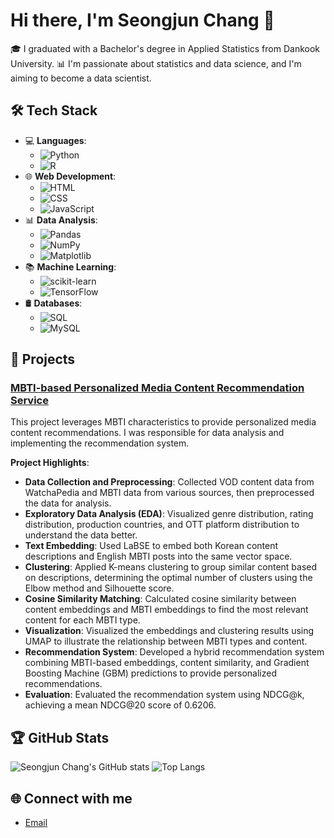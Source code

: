 # Hi there, I'm Seongjun Chang 👋

🎓 I graduated with a Bachelor's degree in Applied Statistics from Dankook University.
📊 I'm passionate about statistics and data science, and I'm aiming to become a data scientist.

## 🛠️ Tech Stack

- 💻 **Languages**: 
  - ![Python](https://img.shields.io/badge/Python-3776AB?style=flat&logo=python&logoColor=white)
  - ![R](https://img.shields.io/badge/R-276DC3?style=flat&logo=r&logoColor=white)
- 🌐 **Web Development**: 
  - ![HTML](https://img.shields.io/badge/HTML5-E34F26?style=flat&logo=html5&logoColor=white)
  - ![CSS](https://img.shields.io/badge/CSS3-1572B6?style=flat&logo=css3&logoColor=white)
  - ![JavaScript](https://img.shields.io/badge/JavaScript-F7DF1E?style=flat&logo=javascript&logoColor=black)
- 📊 **Data Analysis**: 
  - ![Pandas](https://img.shields.io/badge/Pandas-150458?style=flat&logo=pandas&logoColor=white)
  - ![NumPy](https://img.shields.io/badge/NumPy-013243?style=flat&logo=numpy&logoColor=white)
  - ![Matplotlib](https://img.shields.io/badge/Matplotlib-20232A?style=flat&logo=matplotlib&logoColor=61DAFB)
- 📚 **Machine Learning**: 
  - ![scikit-learn](https://img.shields.io/badge/scikit--learn-F7931E?style=flat&logo=scikit-learn&logoColor=white)
  - ![TensorFlow](https://img.shields.io/badge/TensorFlow-FF6F00?style=flat&logo=tensorflow&logoColor=white)
- 🛢️ **Databases**: 
  - ![SQL](https://img.shields.io/badge/SQL-336791?style=flat&logo=sql&logoColor=white)
  - ![MySQL](https://img.shields.io/badge/MySQL-4479A1?style=flat&logo=mysql&logoColor=white)

## 💼 Projects

### [MBTI-based Personalized Media Content Recommendation Service](https://github.com/MVTI-MovieAndVideo-Recommender-Platform)
This project leverages MBTI characteristics to provide personalized media content recommendations. I was responsible for data analysis and implementing the recommendation system.

**Project Highlights**:
- **Data Collection and Preprocessing**: Collected VOD content data from WatchaPedia and MBTI data from various sources, then preprocessed the data for analysis.
- **Exploratory Data Analysis (EDA)**: Visualized genre distribution, rating distribution, production countries, and OTT platform distribution to understand the data better.
- **Text Embedding**: Used LaBSE to embed both Korean content descriptions and English MBTI posts into the same vector space.
- **Clustering**: Applied K-means clustering to group similar content based on descriptions, determining the optimal number of clusters using the Elbow method and Silhouette score.
- **Cosine Similarity Matching**: Calculated cosine similarity between content embeddings and MBTI embeddings to find the most relevant content for each MBTI type.
- **Visualization**: Visualized the embeddings and clustering results using UMAP to illustrate the relationship between MBTI types and content.
- **Recommendation System**: Developed a hybrid recommendation system combining MBTI-based embeddings, content similarity, and Gradient Boosting Machine (GBM) predictions to provide personalized recommendations.
- **Evaluation**: Evaluated the recommendation system using NDCG@k, achieving a mean NDCG@20 score of 0.6206.

## 🏆 GitHub Stats

![Seongjun Chang's GitHub stats](https://github-readme-stats.vercel.app/api?username=SEON97UN&show_icons=true&theme=radical)
![Top Langs](https://github-readme-stats.vercel.app/api/top-langs/?username=SEON97UN&layout=compact&theme=radical)


## 🌐 Connect with me
- [Email](mailto:tjdwns9703@gmail.com)

<!---
SEON97UN/SEON97UN is a ✨ special ✨ repository because its `README.md` (this file) appears on your GitHub profile.
You can click the Preview link to take a look at your changes.
--->
